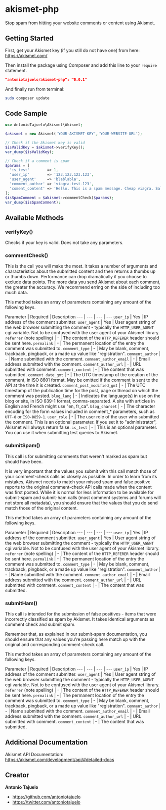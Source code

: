 # akismet-php
Stop spam from hitting your website comments or content using Akismet.

## Getting Started

First, get your Akismet key (if you still do not have one) from here: https://akismet.com/

Then install the package using Composer and add this line to your ```require``` statement.
```json
"antoniotajuelo/akismet-php": "0.0.1"
```

And finally run from terminal:
```Bash
sudo composer update
```

## Code Sample

```php
use AntonioTajuelo\Akismet\Akismet;

$akismet = new Akismet('YOUR-AKISMET-KEY','YOUR-WEBSITE-URL');

// Check if the Akismet key is valid
$isValidKey = $akismet->verifyKey();
var_dump($isValidKey);

// Check if a comment is spam
$params = [
  'is_test'        => 1,
  'user_ip'        => '123.123.123.123',
  'user_agent'     => 'blablabla',
  'comment_author' => 'viagra-test-123',
  'coment_content' => 'Hello. This is a spam message. Cheap viagra. Sale.'
];
$isSpamComment = $akismet->commentCheck($params);
var_dump($isSpamComment);
```

## Available Methods

### verifyKey()

Checks if your key is valid. Does not take any parameters.

### commentCheck()

This is the call you will make the most. It takes a number of arguments and characteristics about the submitted content and then returns a thumbs up or thumbs down. Performance can drop dramatically if you choose to exclude data points. The more data you send Akismet about each comment, the greater the accuracy. We recommend erring on the side of including too much data.

This method takes an array of parameters containing any amount of the following keys.

Parameter | Required | Description
 --- | --- | --- | ---
```user_ip``` | Yes | IP address of the comment submitter.
```user_agent``` | Yes | User agent string of the web browser submitting the comment - typically the ```HTTP_USER_AGENT``` cgi variable. Not to be confused with the user agent of your Akismet library.
```referrer``` (note spelling) | - | The content of the ```HTTP_REFERER``` header should be sent here.
```permalink``` | - | The permanent location of the entry the comment was submitted to.
```comment_type``` | - | May be blank, comment, trackback, pingback, or a made up value like "registration".
```comment_author``` | - | Name submitted with the comment.
```comment_author_email``` | - | Email address submitted with the comment.
```comment_author_url``` | - | URL submitted with comment.
```comment_content``` | - | The content that was submitted.
```comment_date_gmt``` | - | The UTC timestamp of the creation of the comment, in ISO 8601 format. May be omitted if the comment is sent to the API at the time it is created.
```comment_post_modified_gmt``` | - | The UTC timestamp of the publication time for the post, page or thread on which the comment was posted.
```blog_lang``` | - | Indicates the language(s) in use on the blog or site, in ISO 639-1 format, comma-separated. A site with articles in English and French might use "en, fr_ca".
```blog_charset``` | - | The character encoding for the form values included in comment_* parameters, such as ```UTF-8``` or ```ISO-8859-1```.
```user_role``` | - | The user role of the user who submitted the comment. This is an optional parameter. If you set it to "administrator", Akismet will always return false.
```is_test``` | - | This is an optional parameter. You can use it when submitting test queries to Akismet.

### submitSpam()

This call is for submitting comments that weren't marked as spam but should have been.

It is very important that the values you submit with this call match those of your comment-check calls as closely as possible. In order to learn from its mistakes, Akismet needs to match your missed spam and false positive reports to the original comment-check API calls made when the content was first posted. While it is normal for less information to be available for submit-spam and submit-ham calls (most comment systems and forums will not store all metadata), you should ensure that the values that you do send match those of the original content.

This method takes an array of parameters containing any amount of the following keys.

Parameter | Required | Description
 --- | --- | --- | ---
```user_ip``` | Yes | IP address of the comment submitter.
```user_agent``` | Yes | User agent string of the web browser submitting the comment - typically the ```HTTP_USER_AGENT``` cgi variable. Not to be confused with the user agent of your Akismet library.
```referrer``` (note spelling) | - | The content of the ```HTTP_REFERER``` header should be sent here.
```permalink``` | - | The permanent location of the entry the comment was submitted to.
```comment_type``` | - | May be blank, comment, trackback, pingback, or a made up value like "registration".
```comment_author``` | - | Name submitted with the comment.
```comment_author_email``` | - | Email address submitted with the comment.
```comment_author_url``` | - | URL submitted with comment.
```comment_content``` | - | The content that was submitted.

### submitHam()

This call is intended for the submission of false positives - items that were incorrectly classified as spam by Akismet. It takes identical arguments as comment check and submit spam.

Remember that, as explained in our submit-spam documentation, you should ensure that any values you're passing here match up with the original and corresponding comment-check call.

This method takes an array of parameters containing any amount of the following keys.

Parameter | Required | Description
 --- | --- | --- | ---
```user_ip``` | Yes | IP address of the comment submitter.
```user_agent``` | Yes | User agent string of the web browser submitting the comment - typically the ```HTTP_USER_AGENT``` cgi variable. Not to be confused with the user agent of your Akismet library.
```referrer``` (note spelling) | - | The content of the ```HTTP_REFERER``` header should be sent here.
```permalink``` | - | The permanent location of the entry the comment was submitted to.
```comment_type``` | - | May be blank, comment, trackback, pingback, or a made up value like "registration".
```comment_author``` | - | Name submitted with the comment.
```comment_author_email``` | - | Email address submitted with the comment.
```comment_author_url``` | - | URL submitted with comment.
```comment_content``` | - | The content that was submitted.

## Additional Documentation

Akismet API Documentation: https://akismet.com/development/api/#detailed-docs

## Creator

**Antonio Tajuelo**
- https://github.com/antoniotajuelo
- https://twitter.com/antoniotajuelo